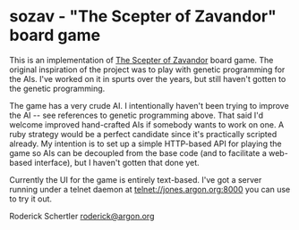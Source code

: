 sozav - "The Scepter of Zavandor" board game
============================================

This is an implementation of [The Scepter of
Zavandor](http://www.boardgamegeek.com/boardgame/13884/the-scepter-of-zavandor)
board game.  The original inspiration of the project was to play with
genetic programming for the AIs.  I've worked on it in spurts over the
years, but still haven't gotten to the genetic programming.

The game has a very crude AI.  I intentionally haven't been trying to
improve the AI -- see references to genetic programming above.  That said
I'd welcome improved hand-crafted AIs if somebody wants to work on one.  A
ruby strategy would be a perfect candidate since it's practically scripted
already.  My intention is to set up a simple HTTP-based API for playing
the game so AIs can be decoupled from the base code (and to facilitate a
web-based interface), but I haven't gotten that done yet.

Currently the UI for the game is entirely text-based.  I've got a server running under a telnet daemon
at [telnet://jones.argon.org:8000](telnet://jones.argon.org:8000) you can use to try it out.

Roderick Schertler <roderick@argon.org>
